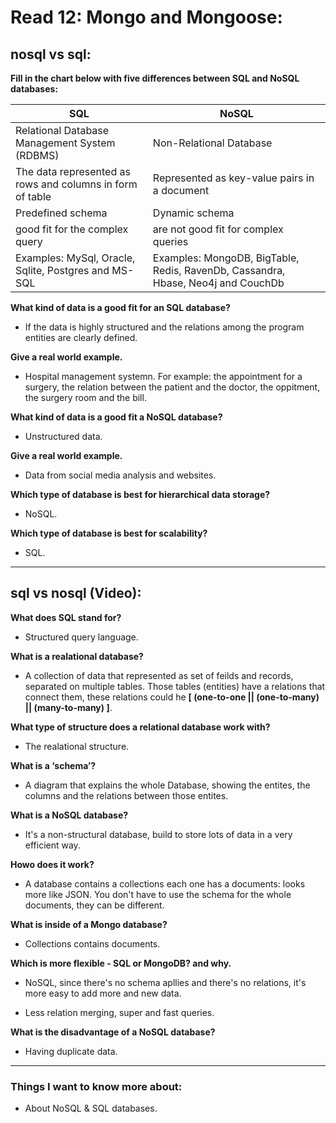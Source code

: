 # Read 12: Mongo and Mongoose:

## nosql vs sql:

**Fill in the chart below with five differences between SQL and NoSQL databases:**

| SQL                                                       | NoSQL                                        |
| ----------------------------------------------------------| -------------------------------------------- |
| Relational Database Management System (RDBMS)             | Non-Relational Database                      |
| The data represented as rows and columns in form of table | Represented as key-value pairs in a document |
| Predefined schema                                         | Dynamic schema                               |
| good fit for the complex query                            | are not good fit for complex queries         |
| Examples:  MySql, Oracle, Sqlite, Postgres and MS-SQL     | Examples: MongoDB, BigTable, Redis, RavenDb, Cassandra, Hbase, Neo4j and CouchDb|

**What kind of data is a good fit for an SQL database?**

- If the data is highly structured and the relations among the program entities are clearly defined.

**Give a real world example.**

- Hospital management systemn. For example: the appointment for a surgery, the relation between the patient and the doctor, the oppitment, the surgery room and the bill.

**What kind of data is a good fit a NoSQL database?**

- Unstructured data.

**Give a real world example.**

- Data from social media analysis and websites.

**Which type of database is best for hierarchical data storage?**

- NoSQL.

**Which type of database is best for scalability?**

- SQL.

---------------------------------------------------------------------

## sql vs nosql (Video):

**What does SQL stand for?**

- Structured query language.

**What is a realational database?**

- A collection of data that represented as set of feilds and records, separated on multiple tables. Those tables (entities) have a relations that connect them, these relations could he **[ (one-to-one || (one-to-many) || (many-to-many) ]**.

**What type of structure does a relational database work with?**

- The realational structure.

**What is a ‘schema’?**

- A diagram that explains the whole Database, showing the entites, the columns and the relations between those entites.

**What is a NoSQL database?**

- It's a non-structural database, build to store lots of data in a very efficient way.

**Howo does it work?**

- A database contains a collections each one has a documents: looks more like JSON. You don't have to use the schema for the whole documents, they can be different.

**What is inside of a Mongo database?**

- Collections contains documents.

**Which is more flexible - SQL or MongoDB? and why.**

- NoSQL, since there's no schema apllies and there's no relations, it's more easy to add more and new data.

- Less relation merging, super and fast queries.

**What is the disadvantage of a NoSQL database?**

- Having duplicate data.

---------------------------------------------------------------------

### Things I want to know more about:

- About NoSQL & SQL databases.
